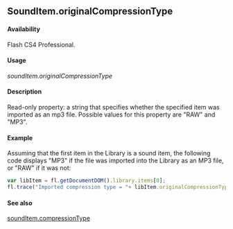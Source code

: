 ## SoundItem.originalCompressionType

#### Availability

Flash CS4 Professional.

#### Usage

*soundItem.originalCompressionType*

#### Description

Read-only property: a string that specifies whether the specified item was imported as an mp3 file. Possible values for this property are "RAW" and "MP3".

#### Example

Assuming that the first item in the Library is a sound item, the following code displays "MP3" if the file was imported into the Library as an MP3 file, or "RAW" if it was not:

```javascript
var libItem = fl.getDocumentDOM().library.items[0];
fl.trace("Imported compression type = "+ libItem.originalCompressionType);

```
#### See also

[soundItem.compressionType](../SoundItem_object/soundIte2.md)
